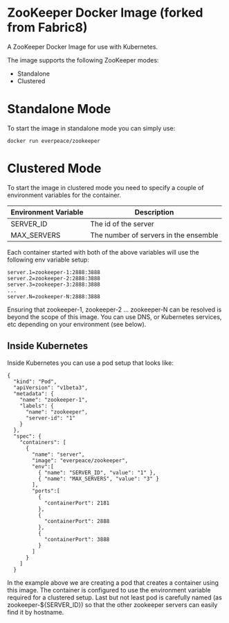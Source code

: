 ZooKeeper Docker Image (forked from Fabric8)
================================

A ZooKeeper Docker Image for use with Kubernetes.

The image supports the following ZooKeeper modes:

* Standalone
* Clustered

# Standalone Mode
To start the image in standalone mode you can simply use:

    docker run everpeace/zookeeper

# Clustered Mode
To start the image in clustered mode you need to specify a couple of environment variables for the container.

| Environment Variable                          | Description                           |
| --------------------------------------------- | --------------------------------------|
| SERVER_ID                                     | The id of the  server                 |
| MAX_SERVERS                                   | The number of servers in the ensemble |


Each container started with both of the above variables will use the following env variable setup:

    server.1=zookeeper-1:2888:3888
    server.2=zookeeper-2:2888:3888
    server.3=zookeeper-3:2888:3888
    ...
    server.N=zookeeper-N:2888:3888

Ensuring that zookeeper-1, zookeeper-2 ... zookeeper-N can be resolved is beyond the scope of this image.
You can use DNS, or Kubernetes services, etc depending on your environment (see below).

## Inside Kubernetes

Inside Kubernetes you can use a pod setup that looks like:

    {
      "kind": "Pod",
      "apiVersion": "v1beta3",
      "metadata": {
        "name": "zookeeper-1",
        "labels": {
          "name": "zookeeper",
          "server-id": "1"
        }
      },
      "spec": {
        "containers": [
          {
            "name": "server",
            "image": "everpeace/zookeeper",
            "env":[
              { "name": "SERVER_ID", "value": "1" },
              { "name": "MAX_SERVERS", "value": "3" }
            ],
            "ports":[
              {
                "containerPort": 2181
              },
              {
                "containerPort": 2888
              },
              {
                "containerPort": 3888
              }
            ]
          }
        ]
      }

In the example above we are creating a pod that creates a container using this image. The container is configured to use the environment variable required for a clustered setup.
Last but not least pod is carefully named (as zookeeper-${SERVER_ID}) so that the other zookeeper servers can easily find it by hostname.
